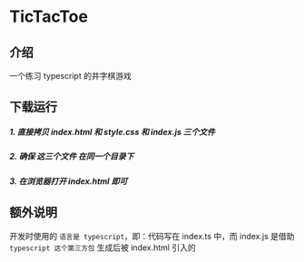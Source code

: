 # TicTacToe

## 介绍

一个练习 typescript 的井字棋游戏

## 下载运行

##### 1. 直接拷贝 index.html 和 style.css 和 index.js 三个文件

##### 2. 确保 这三个文件 在同一个目录下

##### 3. 在浏览器打开 index.html 即可

## 额外说明

开发时使用的 `语言是 typescript`，即：代码写在 index.ts 中，而 index.js 是借助 `typescript 这个第三方包` 生成后被 index.html 引入的
